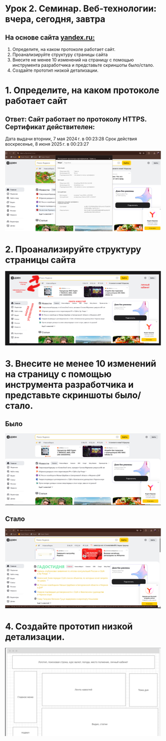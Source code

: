 # Урок 2. Семинар. Веб-технологии: вчера, сегодня, завтра
## На основе сайта [yandex.ru:](https://dzen.ru/?yredirect=true)

1. Определите, на каком протоколе работает сайт.
2. Проанализируйте структуру страницы сайта
3. Внесите не менее 10 изменений на страницу с помощью инструмента разработчика и представьте скриншоты было/стало.    
4. Создайте прототип низкой детализации.



# 1. Определите, на каком протоколе работает сайт

## Ответ: Сайт работает по протоколу HTTPS. Сертификат действителен:

Дата выдачи	вторник, 7 мая 2024 г. в 00:23:28
Срок действия	воскресенье, 8 июня 2025 г. в 00:23:27

 
![alt text](<2025-03-26 033611.png>)

# 2. Проанализируйте структуру страницы сайта


![alt text](<2025-03-26 040809.png>)



# 3. Внесите не менее 10 изменений на страницу с помощью инструмента разработчика и представьте скриншоты было/стало.   

## Было

![alt text](<2025-03-26 033433.png>)
## Стало


![alt text](<2025-03-26 033402.png>)
# 4. Создайте прототип низкой детализации.

![alt text](<2025-03-26 041456.png>)